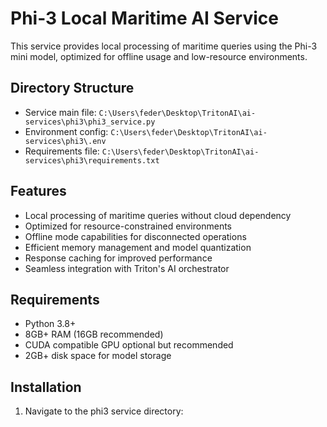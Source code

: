 # Phi-3 Local Maritime AI Service

This service provides local processing of maritime queries using the Phi-3 mini model, optimized for offline usage and low-resource environments.

## Directory Structure

- Service main file: `C:\Users\feder\Desktop\TritonAI\ai-services\phi3\phi3_service.py`
- Environment config: `C:\Users\feder\Desktop\TritonAI\ai-services\phi3\.env`
- Requirements file: `C:\Users\feder\Desktop\TritonAI\ai-services\phi3\requirements.txt`

## Features

- Local processing of maritime queries without cloud dependency
- Optimized for resource-constrained environments
- Offline mode capabilities for disconnected operations
- Efficient memory management and model quantization
- Response caching for improved performance
- Seamless integration with Triton's AI orchestrator

## Requirements

- Python 3.8+
- 8GB+ RAM (16GB recommended)
- CUDA compatible GPU optional but recommended
- 2GB+ disk space for model storage

## Installation

1. Navigate to the phi3 service directory: